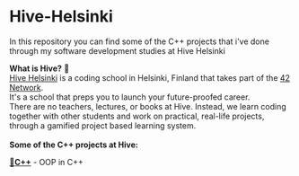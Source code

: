 # Hive-Helsinki
In this repository you can find some of the C++ projects that i've done through my software development studies at Hive Helsinki<br />

**What is Hive?** :bee:<br />
[Hive Helsinki](https://www.hive.fi/en) is a coding school in Helsinki, Finland that takes part of the [42 Network](https://42.fr/en/homepage/).<br />
It's a school that preps you to launch your future-proofed career.<br />
There are no teachers, lectures, or books at Hive. Instead, we learn coding together with other students and work on practical, real-life projects, through a gamified project based learning system.<br /><br />
**Some of the C++ projects at Hive:**<br />


[:bee:**C++**](https://github.com/hhosri/Hive-Helsinki-Cpp/tree/main/C%2B%2B%20Modules) - OOP in C++<br />
